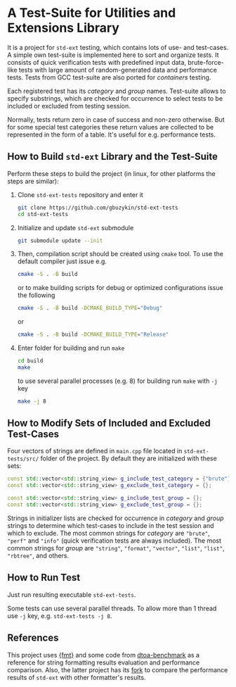# A Test-Suite for Utilities and Extensions Library

It is a project for `std-ext` testing, which contains lots of use- and test-cases.  A simple own
test-suite is implemented here to sort and organize tests.  It consists of quick verification tests
with predefined input data, brute-force-like tests with large amount of random-generated data and
performance tests.  Tests from GCC test-suite are also ported for *containers* testing.

Each registered test has its *category* and *group* names.  Test-suite allows to specify substrings,
which are checked for occurrence to select tests to be included or excluded from testing session.

Normally, tests return zero in case of success and non-zero otherwise.  But for some special test
categories these return values are collected to be represented in the form of a table.  It's useful
for e.g. performance tests.

## How to Build `std-ext` Library and the Test-Suite

Perform these steps to build the project (in linux, for other platforms the steps are similar):

1. Clone `std-ext-tests` repository and enter it

    ```bash
    git clone https://github.com/gbuzykin/std-ext-tests
    cd std-ext-tests
    ```

2. Initialize and update `std-ext` submodule

    ```bash
    git submodule update --init
    ```

3. Then, compilation script should be created using `cmake` tool.  To use the default compiler just
   issue e.g.

    ```bash
    cmake -S . -B build
    ```

    or to make building scripts for debug or optimized configurations issue the following

    ```bash
    cmake -S . -B build -DCMAKE_BUILD_TYPE="Debug"
    ```

    or

    ```bash
    cmake -S . -B build -DCMAKE_BUILD_TYPE="Release"
    ```

4. Enter folder for building and run `make`

    ```bash
    cd build
    make
    ```

    to use several parallel processes (e.g. 8) for building run `make` with `-j` key

    ```bash
    make -j 8
    ```

## How to Modify Sets of Included and Excluded Test-Cases

Four vectors of strings are defined in `main.cpp` file located in `std-ext-tests/src/` folder of the
project. By default they are initialized with these sets:

```cpp
const std::vector<std::string_view> g_include_test_category = {"brute"};
const std::vector<std::string_view> g_exclude_test_category = {};

const std::vector<std::string_view> g_include_test_group = {};
const std::vector<std::string_view> g_exclude_test_group = {};
```

Strings in initializer lists are checked for occurrence in *category* and *group* strings to
determine which test-cases to include in the test session and which to exclude.  The most common
strings for *category* are `"brute"`, `"perf"` and `"info"` (quick verification tests are always
included).  The most common strings for *group* are `"string"`, `"format"`, `"vector"`, `"list"`,
`"list"`, `"rbtree"`, and others.

## How to Run Test

Just run resulting executable `std-ext-tests`.

Some tests can use several parallel threads.  To allow more than 1 thread use `-j` key, e.g.
`std-ext-tests -j 8`.

## References

This project uses [{fmt}](https://github.com/fmtlib/fmt) and some code from
[dtoa-benchmark](https://github.com/miloyip/dtoa-benchmark) as a reference for string formatting
results evaluation and performance comparison.  Also, the latter project has its
[fork](https://github.com/gbuzykin/dtoa-benchmark) to compare the performance results of `std-ext`
with other formatter's results.
